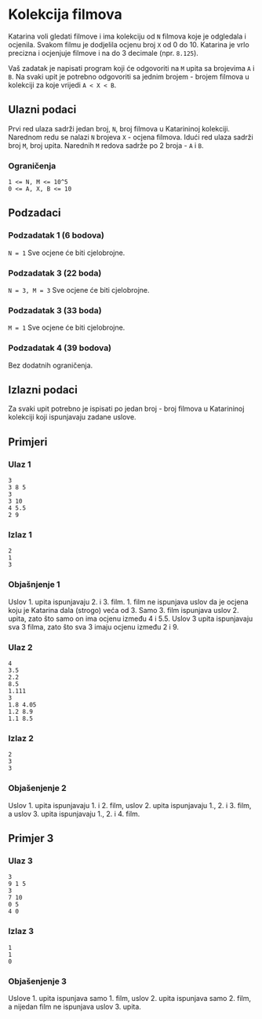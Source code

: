 # Kolekcija filmova

Katarina voli gledati filmove i ima kolekciju od `N` filmova koje je odgledala i ocjenila. Svakom filmu je dodjelila ocjenu broj `X` od 0 do 10. Katarina je vrlo precizna i ocjenjuje filmove i na do 3 decimale (npr. `8.125`). 

Vaš zadatak je napisati program koji će odgovoriti na `M` upita sa brojevima `A` i `B`. Na svaki upit je potrebno odgovoriti sa jednim brojem - brojem filmova u kolekciji za koje vrijedi `A < X < B`.


## Ulazni podaci

Prvi red ulaza sadrži jedan broj, `N`, broj filmova u Katarininoj kolekciji.
Narednom redu se nalazi `N` brojeva `X` - ocjena filmova.
Idući red ulaza sadrži broj `M`, broj upita.
Narednih `M` redova sadrže po 2 broja - `A` i `B`.

### Ograničenja
```
1 <= N, M <= 10^5
0 <= A, X, B <= 10
```

## Podzadaci

### Podzadatak 1 (6 bodova)
`N = 1`
Sve ocjene će biti cjelobrojne.

### Podzadatak 3 (22 boda)
`N = 3, M = 3`
Sve ocjene će biti cjelobrojne.

### Podzadatak 3 (33 boda)
`M = 1`
Sve ocjene će biti cjelobrojne.

### Podzadatak 4 (39 bodova)
Bez dodatnih ograničenja.

## Izlazni podaci

Za svaki upit potrebno je ispisati po jedan broj - broj filmova u Katarininoj kolekciji koji ispunjavaju zadane uslove.

## Primjeri
### Ulaz 1
```
3
3 8 5
3
3 10
4 5.5
2 9
```
### Izlaz 1
```
2
1
3
```
### Objašnjenje 1
Uslov 1. upita ispunjavaju 2. i 3. film. 1. film ne ispunjava uslov da je ocjena koju je Katarina dala (strogo) veća od 3.
Samo 3. film ispunjava uslov 2. upita, zato što samo on ima ocjenu između 4 i 5.5.
Uslov 3 upita ispunjavaju sva 3 filma, zato što sva 3 imaju ocjenu između 2 i 9.

### Ulaz 2
```
4
3.5
2.2
8.5
1.111
3
1.8 4.05
1.2 8.9
1.1 8.5
```
### Izlaz 2
```
2
3
3
```
### Objašenjenje 2
Uslov 1. upita ispunjavaju 1. i 2. film, uslov 2. upita ispunjavaju 1., 2. i 3. film, a uslov 3. upita ispunjavaju 1., 2. i 4. film.

## Primjer 3
### Ulaz 3
```
3
9 1 5
3
7 10
0 5
4 0
```
### Izlaz 3
```
1
1
0
```
### Objašenjenje 3
Uslove 1. upita ispunjava samo 1. film, uslov 2. upita ispunjava samo 2. film, a nijedan film ne ispunjava uslov 3. upita.